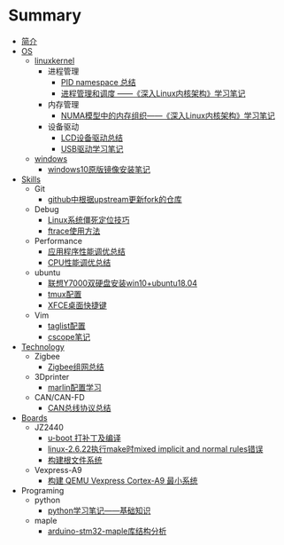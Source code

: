 # Summary

* [简介](README.md)
* [OS](os/README.md)
    * [linuxkernel](os/linuxkernel/README.md)
        * 进程管理
            * [PID namespace 总结](os/linuxkernel/sched/pid-namespace-learning.md)
            * [进程管理和调度 ——《深入Linux内核架构》学习笔记](os/linuxkernel/sched/plka-process-manager-and-schedule.md)
        * 内存管理
            * [NUMA模型中的内存组织——《深入Linux内核架构》学习笔记](os/linuxkernel/mm/plka-numa-model.md)
        * 设备驱动
            * [LCD设备驱动总结](os/linuxkernel/driver/lcd.md)
            * [USB驱动学习笔记](os/linuxkernel/driver/usb-note-jz2440-linux2.6.22.md)
    * [windows](os/windows/README.md)
        * [windows10原版镜像安装笔记](os/windows/windows10原版镜像安装笔记.md)
* [Skills](skills/README.md)
    * Git
        * [github中根据upstream更新fork的仓库](skills/git/update-repo-per-upstream.md)
    * Debug
        * [Linux系统僵死定位技巧](skills/debug/linux-haung-task.md)
        * [ftrace使用方法](skills/debug/ftrace-usage.md)
    * Performance
        * [应用程序性能调优总结](skills/performance/app-profiling.md)
        * [CPU性能调优总结](skills/performance/cpu-profiling-summary.md)
    * ubuntu
        * [联想Y7000双硬盘安装win10+ubuntu18.04](skills/ubuntu/install-ubu1804-on-y7000.md)
        * [tmux配置](skills/ubuntu/tmux-configs.md)
        * [XFCE桌面快捷键](skills/ubuntu/xfce-shortcut-keys.md)
    * Vim
        * [taglist配置](skills/vim/taglist.md)
        * [cscope笔记](skills/vim/cscope-notes.md)
* [Technology](tech/README.md)
    * Zigbee
        * [Zigbee组网总结](tech/zigbee/organizing-network.md)
    * 3Dprinter
        * [marlin配置学习](tech/3dprinter/marlin-cfg.md)
    * CAN/CAN-FD
        * [CAN总线协议总结](tech/can/can-proto-summay.md)
* [Boards](boards/README.md)
    * JZ2440
        * [u-boot 打补丁及编译](boards/jz2440/uboot-patch-build.md)
        * [linux-2.6.22执行make时mixed implicit and normal rules错误](boards/jz2440/linux-2.6.22-make-errors.md)
        * [构建根文件系统](boards/jz2440/build-rootfs.md)
    * Vexpress-A9
        * [构建 QEMU Vexpress Cortex-A9 最小系统](boards/vexpress-a9/build-kernel-rootfs-on-qemu.md)
* Programing
    * python
        * [python学习笔记——基础知识](programing/python/learning-basic.md)
    * maple
        * [arduino-stm32-maple库结构分析](programing/maple/arduino-stm32-maple-sketch.md)

